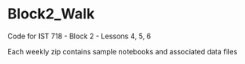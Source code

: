 # Block2_Walk
Code for IST 718 - Block 2 - Lessons 4, 5, 6

Each weekly zip contains sample notebooks and associated data files
